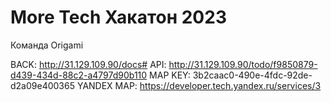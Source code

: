 # More Tech Хакатон 2023

Команда Origami

BACK: http://31.129.109.90/docs#
API:  http://31.129.109.90/todo/f9850879-d439-434d-88c2-a4797d90b110
MAP KEY: 3b2caac0-490e-4fdc-92de-d2a09e400365
YANDEX MAP: https://developer.tech.yandex.ru/services/3
